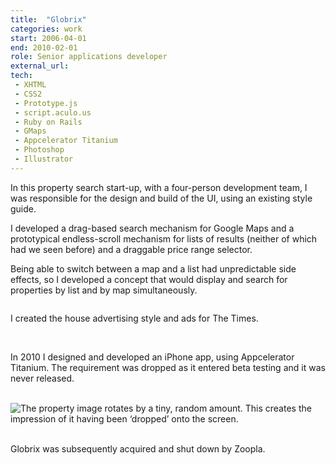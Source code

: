 ```yaml
---
title:  "Globrix"
categories: work
start: 2006-04-01
end: 2010-02-01
role: Senior applications developer
external_url: 
tech: 
 - XHTML
 - CSS2
 - Prototype.js
 - script.aculo.us
 - Ruby on Rails
 - GMaps
 - Appcelerator Titanium
 - Photoshop
 - Illustrator
---
```


In this property search start-up, with a four-person development team, I was responsible for the design and build of the UI, using an existing style guide.

I developed a drag-based search mechanism for Google Maps and a prototypical endless-scroll mechanism for lists of results (neither of which had we seen before) and a draggable price range selector.

Being able to switch between a map and a list had unpredictable side effects, so I <a data-fancy-content="globrix-designs">developed a concept</a> that would display and search for properties by list and by map simultaneously.

<div class="fancy-content" id="globrix-designs">
  <img data-src="/image/globrix_designs_1.png" alt="" />
</div>

I created the <a data-fancy-content="globrix-ad-style">house advertising style</a> and <a data-fancy-content="globrix-times-ad">ads for The Times</a>.

<div class="fancy-content" id="globrix-ad-style">
  <img data-src="/image/globrix_ad_1.png" alt="" />
  <img data-src="/image/globrix_ad_2.png" alt="" />
</div>

<div class="fancy-content" id="globrix-times-ad">
  <img data-src="/image/globrix_times_ad.png" alt="" />
</div>

In 2010 I <a data-fancy-content="globrix-iphone-app">designed and developed an iPhone app</a>, using Appcelerator Titanium. The requirement was dropped as it entered beta testing and it was never released.

<div class="fancy-content" id="globrix-iphone-app">
  <img data-src="/image/globrix_iphone_1.png" alt="" />
  <img data-src="/image/globrix_iphone_2.png" alt="" />
  <img data-src="/image/globrix_iphone_3.png" alt="" />
  <img data-src="/image/globrix_iphone_4.png" alt="The property image rotates by a tiny, random amount. This creates the impression of it having been ‘dropped’ onto the screen." />
  <img data-src="/image/globrix_iphone_5.png" alt="" />
  <img data-src="/image/globrix_iphone_6.png" alt="" />
  <img data-src="/image/globrix_iphone_7.png" alt="" />
  <img data-src="/image/globrix_iphone_8.png" alt="" />
</div>

Globrix was subsequently acquired and shut down by Zoopla.